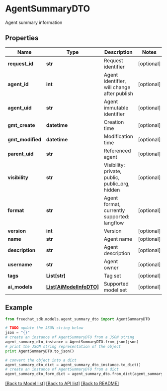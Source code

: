 # AgentSummaryDTO

Agent summary information

## Properties

Name | Type | Description | Notes
------------ | ------------- | ------------- | -------------
**request_id** | **str** | Request identifier | [optional] 
**agent_id** | **int** | Agent identifier, will change after publish | [optional] 
**agent_uid** | **str** | Agent immutable identifier | [optional] 
**gmt_create** | **datetime** | Creation time | [optional] 
**gmt_modified** | **datetime** | Modification time | [optional] 
**parent_uid** | **str** | Referenced agent | [optional] 
**visibility** | **str** | Visibility: private, public, public_org, hidden | [optional] 
**format** | **str** | Agent format, currently supported: langflow | [optional] 
**version** | **int** | Version | [optional] 
**name** | **str** | Agent name | [optional] 
**description** | **str** | Agent description | [optional] 
**username** | **str** | Agent owner | [optional] 
**tags** | **List[str]** | Tag set | [optional] 
**ai_models** | [**List[AiModelInfoDTO]**](AiModelInfoDTO.md) | Supported model set | [optional] 

## Example

```python
from freechat_sdk.models.agent_summary_dto import AgentSummaryDTO

# TODO update the JSON string below
json = "{}"
# create an instance of AgentSummaryDTO from a JSON string
agent_summary_dto_instance = AgentSummaryDTO.from_json(json)
# print the JSON string representation of the object
print AgentSummaryDTO.to_json()

# convert the object into a dict
agent_summary_dto_dict = agent_summary_dto_instance.to_dict()
# create an instance of AgentSummaryDTO from a dict
agent_summary_dto_form_dict = agent_summary_dto.from_dict(agent_summary_dto_dict)
```
[[Back to Model list]](../README.md#documentation-for-models) [[Back to API list]](../README.md#documentation-for-api-endpoints) [[Back to README]](../README.md)


